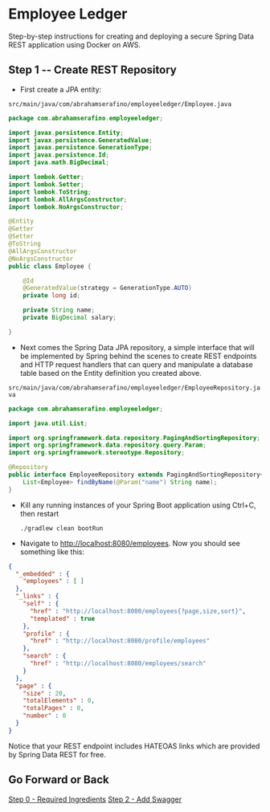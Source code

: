 # Employee Ledger #

Step-by-step instructions for creating and deploying a secure Spring Data REST application using Docker on AWS.

## Step 1 -- Create REST Repository ##

* First create a JPA entity:

``src/main/java/com/abrahamserafino/employeeledger/Employee.java``

```java
package com.abrahamserafino.employeeledger;

import javax.persistence.Entity;
import javax.persistence.GeneratedValue;
import javax.persistence.GenerationType;
import javax.persistence.Id;
import java.math.BigDecimal;

import lombok.Getter;
import lombok.Setter;
import lombok.ToString;
import lombok.AllArgsConstructor;
import lombok.NoArgsConstructor;

@Entity
@Getter
@Setter
@ToString
@AllArgsConstructor
@NoArgsConstructor
public class Employee {

    @Id
    @GeneratedValue(strategy = GenerationType.AUTO)
    private long id;

    private String name;
    private BigDecimal salary;

}

```

* Next comes the Spring Data JPA repository, a simple interface that will be implemented by Spring behind
the scenes to create REST endpoints and HTTP request handlers that can query and manipulate a 
database table based on the Entity definition you created above.

``src/main/java/com/abrahamserafino/employeeledger/EmployeeRepository.java``

```java
package com.abrahamserafino.employeeledger;

import java.util.List;

import org.springframework.data.repository.PagingAndSortingRepository;
import org.springframework.data.repository.query.Param;
import org.springframework.stereotype.Repository;

@Repository
public interface EmployeeRepository extends PagingAndSortingRepository<Employee, Long> {
    List<Employee> findByName(@Param("name") String name);
}

```

* Kill any running instances of your Spring Boot application using Ctrl+C, then restart 

    ```./gradlew clean bootRun```

* Navigate to [http://localhost:8080/employees](http://localhost:8080/employees). Now you should see something like this: 

```json
{
  "_embedded" : {
    "employees" : [ ]
  },
  "_links" : {
    "self" : {
      "href" : "http://localhost:8080/employees{?page,size,sort}",
      "templated" : true
    },
    "profile" : {
      "href" : "http://localhost:8080/profile/employees"
    },
    "search" : {
      "href" : "http://localhost:8080/employees/search"
    }
  },
  "page" : {
    "size" : 20,
    "totalElements" : 0,
    "totalPages" : 0,
    "number" : 0
  }
}
```

Notice that your REST endpoint includes HATEOAS links which are provided by Spring Data REST for free.

## Go Forward or Back ##

[Step 0 - Required Ingredients](https://bitbucket.org/kungfuandjavascript/employeeledger/src/step0)
[Step 2 - Add Swagger](https://bitbucket.org/kungfuandjavascript/employeeledger/src/step2)
